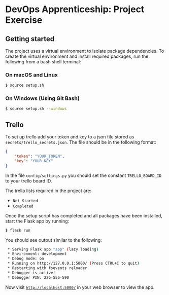 # DevOps Apprenticeship: Project Exercise

## Getting started

The project uses a virtual environment to isolate package dependencies. To create the virtual environment and install required packages, run the following from a bash shell terminal:

### On macOS and Linux
```bash
$ source setup.sh
```
### On Windows (Using Git Bash)
```bash
$ source setup.sh --windows
```

## Trello

To set up trello add your token and key to a json file stored as `secrets/trello_secrets.json`. The file should be in the following format:

```Json
{
    "token": "YOUR_TOKEN",
    "key": "YOUR_KEY"
}
```

In the file `config/settings.py` you should set the constant `TRELLO_BOARD_ID` to your trello board ID.

The trello lists required in the project are:
- `Not Started`
- `Completed`

Once the setup script has completed and all packages have been installed, start the Flask app by running:
```bash
$ flask run
```

You should see output similar to the following:
```bash
 * Serving Flask app "app" (lazy loading)
 * Environment: development
 * Debug mode: on
 * Running on http://127.0.0.1:5000/ (Press CTRL+C to quit)
 * Restarting with fsevents reloader
 * Debugger is active!
 * Debugger PIN: 226-556-590
```
Now visit [`http://localhost:5000/`](http://localhost:5000/) in your web browser to view the app.
